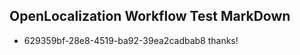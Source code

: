 ## OpenLocalization Workflow Test MarkDown
* 629359bf-28e8-4519-ba92-39ea2cadbab8 thanks!

<!--HONumber=Aug16_HO1-->


